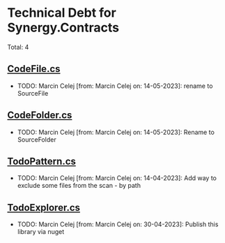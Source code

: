﻿# Technical Debt for Synergy.Contracts

Total: 4

## [CodeFile.cs](../../../Synergy.Documentation/Code/CodeFile.cs)
- TODO: Marcin Celej [from: Marcin Celej on: 14-05-2023]: rename to SourceFile

## [CodeFolder.cs](../../../Synergy.Documentation/Code/CodeFolder.cs)
- TODO: Marcin Celej [from: Marcin Celej on: 14-05-2023]: Rename to SourceFolder

## [TodoPattern.cs](../../../Synergy.Documentation/Todos/Patterns/TodoPattern.cs)
- TODO: Marcin Celej [from: Marcin Celej on: 14-04-2023]: Add way to exclude some files from the scan - by path

## [TodoExplorer.cs](../../../Synergy.Documentation/Todos/TodoExplorer.cs)
- TODO: Marcin Celej [from: Marcin Celej on: 30-04-2023]: Publish this library via nuget
